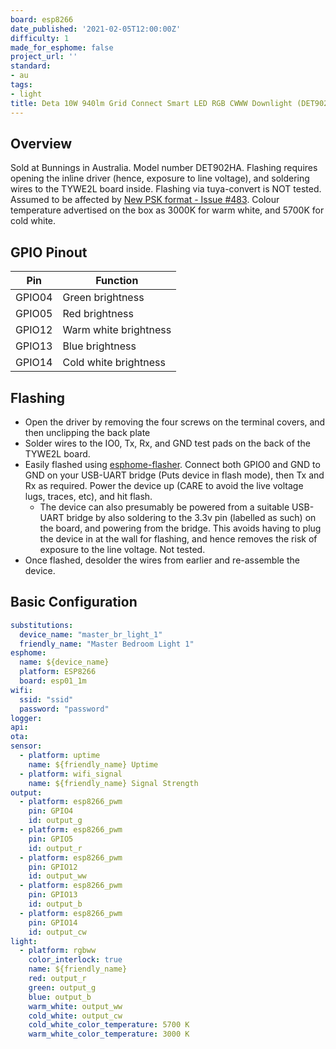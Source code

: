 ```yaml
---
board: esp8266
date_published: '2021-02-05T12:00:00Z'
difficulty: 1
made_for_esphome: false
project_url: ''
standard:
- au
tags:
- light
title: Deta 10W 940lm Grid Connect Smart LED RGB CWWW Downlight (DET902HA)
---
```


## Overview

Sold at Bunnings in Australia. Model number DET902HA.
Flashing requires opening the inline driver (hence, exposure to line voltage), and soldering wires to the TYWE2L board inside.
Flashing via tuya-convert is NOT tested. Assumed to be affected by [New PSK format - Issue #483](https://github.com/ct-Open-Source/tuya-convert/issues/483).
Colour temperature advertised on the box as 3000K for warm white, and 5700K for cold white.

## GPIO Pinout

| Pin    | Function              |
| ------ | --------------------- |
| GPIO04 | Green brightness      |
| GPIO05 | Red brightness        |
| GPIO12 | Warm white brightness |
| GPIO13 | Blue brightness       |
| GPIO14 | Cold white brightness |

## Flashing

- Open the driver by removing the four screws on the terminal covers, and then unclipping the back plate
- Solder wires to the IO0, Tx, Rx, and GND test pads on the back of the TYWE2L board.
- Easily flashed using [esphome-flasher](https://github.com/esphome/esphome-flasher). Connect both GPIO0 and GND to GND on your USB-UART bridge (Puts device in flash mode), then Tx and Rx as required. Power the device up (CARE to avoid the live voltage lugs, traces, etc), and hit flash.
  - The device can also presumably be powered from a suitable USB-UART bridge by also soldering to the 3.3v pin (labelled as such) on the board, and powering from the bridge. This avoids having to plug the device in at the wall for flashing, and hence removes the risk of exposure to the line voltage. Not tested.
- Once flashed, desolder the wires from earlier and re-assemble the device.

## Basic Configuration

```yaml
substitutions:
  device_name: "master_br_light_1"
  friendly_name: "Master Bedroom Light 1"
esphome:
  name: ${device_name}
  platform: ESP8266
  board: esp01_1m
wifi:
  ssid: "ssid"
  password: "password"
logger:
api:
ota:
sensor:
  - platform: uptime
    name: ${friendly_name} Uptime
  - platform: wifi_signal
    name: ${friendly_name} Signal Strength
output:
  - platform: esp8266_pwm
    pin: GPIO4
    id: output_g
  - platform: esp8266_pwm
    pin: GPIO5
    id: output_r
  - platform: esp8266_pwm
    pin: GPIO12
    id: output_ww
  - platform: esp8266_pwm
    pin: GPIO13
    id: output_b
  - platform: esp8266_pwm
    pin: GPIO14
    id: output_cw
light:
  - platform: rgbww
    color_interlock: true
    name: ${friendly_name}
    red: output_r
    green: output_g
    blue: output_b
    warm_white: output_ww
    cold_white: output_cw
    cold_white_color_temperature: 5700 K
    warm_white_color_temperature: 3000 K
```